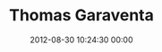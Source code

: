 ---
title: "Thomas Garaventa"
date: 2012-08-30 10:24:30 00:00
permalink: /bolverkr
twitter: "ThomasGaraventa"
likes: [1285,180,73,1117,248,378,1379,1380,1381,2255,2258,1329,33,534,1449,1594,1597,1598,1599,1641,1439,932,2036,1896,2037,2005,111]
id: 1317
gravatar: "http://www.gravatar.com/avatar/440c93f3abdbc6d8f0a30a2e48e96dc2"
---